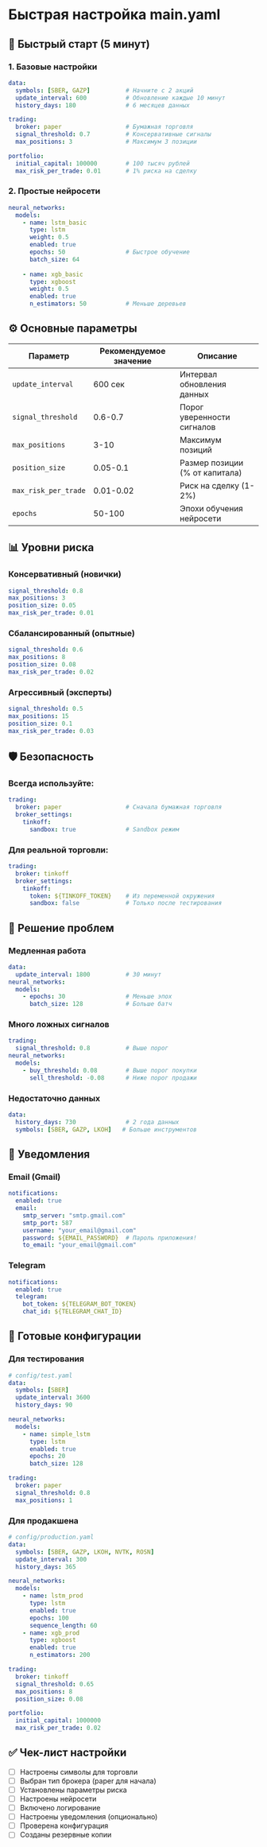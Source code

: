 # Быстрая настройка main.yaml

## 🚀 Быстрый старт (5 минут)

### 1. Базовые настройки

```yaml
data:
  symbols: [SBER, GAZP]          # Начните с 2 акций
  update_interval: 600           # Обновление каждые 10 минут
  history_days: 180              # 6 месяцев данных

trading:
  broker: paper                  # Бумажная торговля
  signal_threshold: 0.7          # Консервативные сигналы
  max_positions: 3               # Максимум 3 позиции

portfolio:
  initial_capital: 100000        # 100 тысяч рублей
  max_risk_per_trade: 0.01       # 1% риска на сделку
```

### 2. Простые нейросети

```yaml
neural_networks:
  models:
    - name: lstm_basic
      type: lstm
      weight: 0.5
      enabled: true
      epochs: 50                 # Быстрое обучение
      batch_size: 64
    
    - name: xgb_basic
      type: xgboost
      weight: 0.5
      enabled: true
      n_estimators: 50           # Меньше деревьев
```

## ⚙️ Основные параметры

| Параметр | Рекомендуемое значение | Описание |
|----------|----------------------|----------|
| `update_interval` | 600 сек | Интервал обновления данных |
| `signal_threshold` | 0.6-0.7 | Порог уверенности сигналов |
| `max_positions` | 3-10 | Максимум позиций |
| `position_size` | 0.05-0.1 | Размер позиции (% от капитала) |
| `max_risk_per_trade` | 0.01-0.02 | Риск на сделку (1-2%) |
| `epochs` | 50-100 | Эпохи обучения нейросети |

## 📊 Уровни риска

### Консервативный (новички)
```yaml
signal_threshold: 0.8
max_positions: 3
position_size: 0.05
max_risk_per_trade: 0.01
```

### Сбалансированный (опытные)
```yaml
signal_threshold: 0.6
max_positions: 8
position_size: 0.08
max_risk_per_trade: 0.02
```

### Агрессивный (эксперты)
```yaml
signal_threshold: 0.5
max_positions: 15
position_size: 0.1
max_risk_per_trade: 0.03
```

## 🛡️ Безопасность

### Всегда используйте:
```yaml
trading:
  broker: paper                  # Сначала бумажная торговля
  broker_settings:
    tinkoff:
      sandbox: true              # Sandbox режим
```

### Для реальной торговли:
```yaml
trading:
  broker: tinkoff
  broker_settings:
    tinkoff:
      token: ${TINKOFF_TOKEN}    # Из переменной окружения
      sandbox: false             # Только после тестирования
```

## 🔧 Решение проблем

### Медленная работа
```yaml
data:
  update_interval: 1800          # 30 минут
neural_networks:
  models:
    - epochs: 30                 # Меньше эпох
      batch_size: 128            # Больше батч
```

### Много ложных сигналов
```yaml
trading:
  signal_threshold: 0.8          # Выше порог
neural_networks:
  models:
    - buy_threshold: 0.08        # Выше порог покупки
      sell_threshold: -0.08      # Ниже порог продажи
```

### Недостаточно данных
```yaml
data:
  history_days: 730              # 2 года данных
  symbols: [SBER, GAZP, LKOH]   # Больше инструментов
```

## 📱 Уведомления

### Email (Gmail)
```yaml
notifications:
  enabled: true
  email:
    smtp_server: "smtp.gmail.com"
    smtp_port: 587
    username: "your_email@gmail.com"
    password: ${EMAIL_PASSWORD}  # Пароль приложения!
    to_email: "your_email@gmail.com"
```

### Telegram
```yaml
notifications:
  enabled: true
  telegram:
    bot_token: ${TELEGRAM_BOT_TOKEN}
    chat_id: ${TELEGRAM_CHAT_ID}
```

## 🎯 Готовые конфигурации

### Для тестирования
```yaml
# config/test.yaml
data:
  symbols: [SBER]
  update_interval: 3600
  history_days: 90

neural_networks:
  models:
    - name: simple_lstm
      type: lstm
      enabled: true
      epochs: 20
      batch_size: 128

trading:
  broker: paper
  signal_threshold: 0.8
  max_positions: 1
```

### Для продакшена
```yaml
# config/production.yaml
data:
  symbols: [SBER, GAZP, LKOH, NVTK, ROSN]
  update_interval: 300
  history_days: 365

neural_networks:
  models:
    - name: lstm_prod
      type: lstm
      enabled: true
      epochs: 100
      sequence_length: 60
    - name: xgb_prod
      type: xgboost
      enabled: true
      n_estimators: 200

trading:
  broker: tinkoff
  signal_threshold: 0.65
  max_positions: 8
  position_size: 0.08

portfolio:
  initial_capital: 1000000
  max_risk_per_trade: 0.02
```

## ✅ Чек-лист настройки

- [ ] Настроены символы для торговли
- [ ] Выбран тип брокера (paper для начала)
- [ ] Установлены параметры риска
- [ ] Настроены нейросети
- [ ] Включено логирование
- [ ] Настроены уведомления (опционально)
- [ ] Проверена конфигурация
- [ ] Созданы резервные копии

